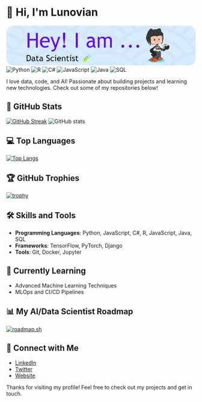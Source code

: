 # 👋 Hi, I'm Lunovian
![Header](./github-header.png) 
![Python](https://img.shields.io/badge/Code-Python-informational?style=for-the-badge&logo=python&color=3776AB)
![R](https://img.shields.io/badge/Code-R-informational?style=for-the-badge&logo=r&color=276DC3)
![C#](https://img.shields.io/badge/Code-C%23-informational?style=for-the-badge&logo=csharp&color=239120)
![JavaScript](https://img.shields.io/badge/Code-JavaScript-informational?style=for-the-badge&logo=javascript&color=F7DF1E)
![Java](https://img.shields.io/badge/Code-Java-informational?style=for-the-badge&logo=java&color=5382A1)
![SQL](https://img.shields.io/badge/Code-SQL-informational?style=for-the-badge&logo=postgresql&color=FF5733)

I love data, code, and AI! Passionate about building projects and learning new technologies. Check out some of my repositories below!

## 🚀 GitHub Stats
[![GitHub Streak](https://streak-stats.demolab.com?user=lunovian&theme=radical&border_radius=7.5)](https://git.io/streak-stats)
![GitHub stats](https://github-readme-stats.vercel.app/api?username=lunovian&show_icons=true&theme=radical)

## 💻 Top Languages
[![Top Langs](https://github-readme-stats.vercel.app/api/top-langs/?username=lunovian&layout=donut&theme=radical)](https://github.com/lunovian/github-readme-stats)

## 🏆 GitHub Trophies
[![trophy](https://github-profile-trophy.vercel.app/?username=lunovian&theme=radical)](https://github.com/lunovian/github-profile-trophy)

## 🛠 Skills and Tools
- **Programming Languages**: Python, JavaScript, C#, R, JavaScript, Java, SQL
- **Frameworks**: TensorFlow, PyTorch, Django
- **Tools**: Git, Docker, Jupyter

## 🌱 Currently Learning
- Advanced Machine Learning Techniques
- MLOps and CI/CD Pipelines

## 📊 My AI/Data Scientist Roadmap
[![roadmap.sh](https://roadmap.sh/card/tall/66ddc1aec46f68d052f33259?variant=dark&roadmaps=ai-data-scientist)](https://roadmap.sh)

## 🔗 Connect with Me
- [LinkedIn](https://www.linkedin.com/in/lunovian/)
- [Twitter](https://x.com/lunovian)
- [Website](https://lunovian.github.io/)

Thanks for visiting my profile! Feel free to check out my projects and get in touch.
